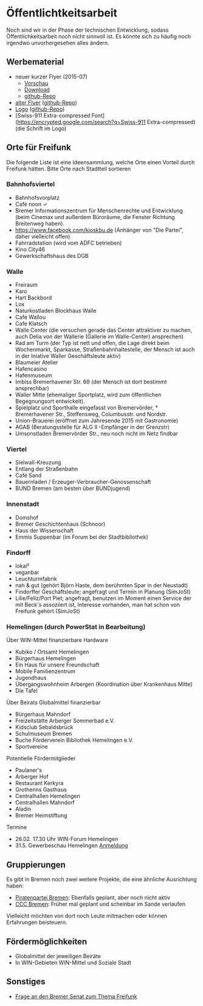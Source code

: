 # Öffentlichtkeitsarbeit
Noch sind wir in der Phase der technischen Entwicklung, sodass Öffentlichkeitsarbeit noch nicht sinnvoll ist. Es könnte sich zu häufig noch irgendwo unvorhergesehen alles ändern.

## Werbematerial

* neuer kurzer Flyer (2015-07) 
  * [Vorschau](https://github.com/FreifunkBremen/flyer/blob/short/flyer_short.pdf)
  * [Download](https://github.com/FreifunkBremen/flyer/raw/short/flyer_short.pdf)
  * [github-Repo](https://github.com/FreifunkBremen/flyer/tree/short)
* [alter Flyer](https://github.com/FreifunkBremen/flyer/blob/gh-pages/Flyer.pdf?raw=true) ([github-Repo](https://github.com/FreifunkBremen/flyer/))
* [Logo](http://bremen.freifunk.net/images/logo/logo.svg) ([github-Repo](https://github.com/FreifunkBremen/logo/))
* [Swiss-911 Extra-compressed Font](https://encrypted.google.com/search?q=Swiss-911 Extra-compressed) (die Schrift im Logo)

## Orte für Freifunk

Die folgende Liste ist eine Ideensammlung, welche Orte einen Vorteil durch Freifunk hätten. Bitte Orte nach Stadtteil sortieren

### Bahnhofsviertel

* Bahnhofsvorplatz
* Café noon &#10003;
* Bremer Informationszentrum
für Menschenrechte und Entwicklung (beim Cinemax und außerdem Büroräume, die Fenster Richtung Breitenweg haben).
* https://www.facebook.com/kioskbu.de (Anhänger von "Die Partei", daher vielleicht offen)
* Fahrradstation (wird vom ADFC betrieben)
* Kino City46
* Gewerkschaftshaus des DGB

### Walle

* Freiraum
* Karo
* Hart Backbord
* Lox
* Naturkostladen Blockhaus Walle
* Cafe Wallou
* Cafe Klatsch
* Walle Center (die versuchen gerade das Center attraktiver zu machen, auch Delia von der Wallerie (Gallerie im Walle-Center) ansprechen)
* Rad am Turm (der Typ ist nett und offen, die Lage direkt beim Wochenmarkt, Sparkasse, Straßenbahnhaltestelle, der Mensch ist auch in der Iniative Waller Geschäftsleute aktiv)
* Blaumeier Atelier
* Hafencasino
* Hafenmuseum
* Imbiss Bremerhavener Str. 69 (der Mensch ist dort bestimmt ansprechbar)
* Waller Mitte (ehemaliger Sportplatz, wird zum öffentlichen Begegnungsort entwickelt).
* Spielplatz und Sporthalle eingefasst von Bremervörder, * Bremerhavener Str., Steffensweg, Columbusstr. und Nordstr.
* Union-Brauerei (eröffnet zum Jahresende 2015 mit Gastronomie)
* AGAB (Beratungsstelle für ALG II -Empfänger in der Grenzstr)
* Umsonstladen Bremervörder Str., neu noch nicht im Netz findbar

### Viertel

* Sielwall-Kreuzung
* Entlang der Straßenbahn
* Café Sand
* Bauernladen / Erzeuger-Verbraucher-Genossenschaft
* BUND Bremen (am besten über BUNDjugend)

### Innenstadt

* Domshof
* Bremer Geschichtenhaus (Schnoor)
* Haus der Wissenschaft
* Emmis Suppenbar (im Forum bei der Stadtbibliothek)

### Findorff

* lokal²
* veganbar
* Leuchturmfabrik
* nah & gut (gehört Björn Haste, dem berühmten Spar in der Neustadt)
* Findorffer Geschäftsleute; angefragt und Termin in Planung (SimJoSt)
* Lilie/Feliz/Port Piet; angefragt, benutzen im Moment einen Service der mit Beck's assoziiert ist, Interesse vorhanden, man hat schon von Freifunk gehört (SimJoSt)

### Hemelingen (durch PowerStat in Bearbeitung)

Über WIN-Mittel finanzierbare Hardware

* Kubiko / Ortsamt Hemelingen
* Bürgerhaus Hemelingen
* Ein Haus für unsere Freundschaft
* Mobile Familienzentrum
* Jugendhaus
* Übergangswohnheim Arbergen (Koordination über Krankenhaus Mitte)
* Die Tafel

Über Beirats Globalmittel finanzierbar

* Bürgerhaus Mahndorf
* Freizeitstätte Arberger Sommerbad e.V.
* Kidsclub Sebaldsbrück
* Schulmuseum Bremen
* Buche Förderverein Bibliothek Hemelingen e.V.
* Sportvereine

Potentielle Fördermitglieder

* Paulaner's
* Arberger Hof
* Restaurant Kerkyra
* Grothenns Gasthaus
* Centralhallen Hemelingen
* Centralhallen Mahndorf
* Aladin
* Bremer Heimstiftung

Termine

* 26.02. 17.30 Uhr WIN-Forum Hemelingen
* 31.5. Gewerbeschau Hemelingen [Anmeldung](http://www.hemelingen-marketing.de/images/www_marketing_hemelingen/beitraege_und_module_DE/Fotos/Fotos_Veranstaltungen/2015/Gewerbeschau/Abfrage_HEVi_050215.pdf)

## Gruppierungen

Es gibt in Bremen noch zwei weitere Projekte, die eine ähnliche Ausrichtung haben:

* [Piratenpartei Bremen](http://piraten-hb.de/mitmachen/projekte/piratenfreifunk/): Ebenfalls geplant, aber noch nicht aktiv
* [CCC Bremen](http://www.ccchb.de/wiki/Freifunk): Früher mal geplant und scheinbar im Sande verlaufen

Vielleicht möchten von dort noch Leute mitmachen oder können Erfahrungen beisteuern.

## Fördermöglichkeiten

* Globalmittel der jeweiligen Beiräte
* In WIN-Gebieten WIN-Mittel und Soziale Stadt

## Sonstiges

* [Frage an den Bremer Senat zum Thema Freifunk](http://www.rhhb.de/2013/02/freifunk/)
